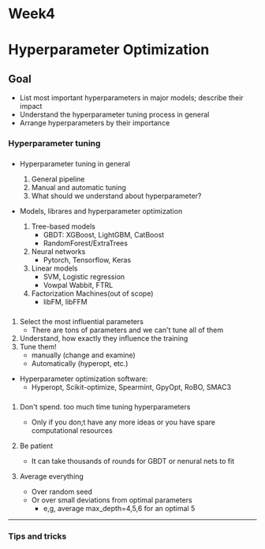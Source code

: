 # Week4

# Hyperparameter Optimization

## Goal 

- List most important hyperparameters in major models; describe their impact
- Understand the hyperparameter tuning process in general
- Arrange hyperparameters by their importance

### Hyperparameter tuning

### <Plan for the lecture>

* Hyperparameter tuning in general
  1. General pipeline
  2. Manual and automatic tuning
  3. What should we understand about hyperparameter?

* Models, librares and hyperparameter optimization
  1. Tree-based models
     - GBDT: XGBoost, LightGBM, CatBoost
     - RandomForest/ExtraTrees
  2. Neural networks
     - Pytorch, Tensorflow, Keras
  3. Linear models
     - SVM, Logistic regression
     - Vowpal Wabbit, FTRL
  4. Factorization Machines(out of scope)
     - libFM, libFFM

### <How do we tune hyperparameters>

1. Select the most influential parameters
   - There are tons of parameters and we can't tune all of them
2. Understand, how exactly they influence the training
3. Tune them!
   - manually (change and examine)
   - Automatically (hyperopt, etc.)

- Hyperparameter optimization software:
  - Hyperopt, Scikit-optimize, Spearmint, GpyOpt, RoBO, SMAC3

### <Tips>

1. Don't spend. too much time tuning hyperparameters
   - Only if you don;t have any more ideas or you have spare computational resources

2. Be patient
   - It can take thousands of rounds for GBDT or nenural nets to fit

3. Average everything
   - Over random seed
   - Or over small deviations from optimal parameters
     - e,g, average max_depth=4,5,6 for an optimal 5

-----

### Tips and tricks


